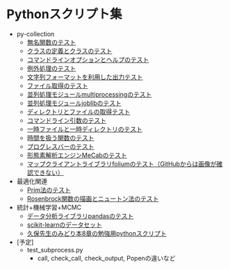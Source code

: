 # Pythonスクリプト集

* py-collection
	* [無名関数のテスト](./test_lambda.py)
	* [クラスの定義とクラスのテスト](./test_class.py)
	* [コマンドラインオプションとヘルプのテスト](./test_argparse.py)
	* [例外処理のテスト](./test_assert.py)
	* [文字列フォーマットを利用した出力テスト](./test_format.py)
	* [ファイル取得のテスト](./test_glob.py)
	* [並列処理モジュールmultiprocessingのテスト](test_multiprocessing.py)
	* [並列処理モジュールjoblibのテスト](./test_joblib.py)
	* [ディレクトリとファイルの取得テスト](./test_os_walk.py)
	* [コマンドライン引数のテスト](./test_sys_args.py)
	* [一時ファイルと一時ディレクトリのテスト](./test_tempfile.py)
	* [時間を扱う関数のテスト](./test_time.py)
	* [プログレスバーのテスト](./test_tqdm.py)
	* [形態素解析エンジンMeCabのテスト](./test_mecab.py)
	* [マップクライアントライブラリfoliumのテスト（GitHubからは画像が確認できない）](./test_folium.ipynb)
* 最適化関連
	* [Prim法のテスト](./test_prim.py)
	* [Rosenbrock関数の描画とニュートン法のテスト](./rosenbrock.ipynb)
* 統計+機械学習+MCMC
	* [データ分析ライブラリpandasのテスト](./test_pandas.ipynb)
	* [scikit-learnのデータセット](./sklearn_load_data.ipynb)
	* [久保先生のみどり本8章の勉強用pythonスクリプト](./kubo8.ipynb)
* [予定]
	* test_subprocess.py
		* call, check_call, check_output, Popenの違いなど
